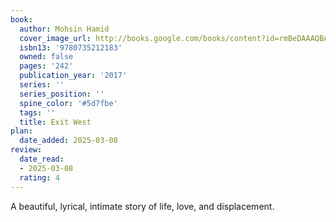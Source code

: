 ```yaml
---
book:
  author: Mohsin Hamid
  cover_image_url: http://books.google.com/books/content?id=rmBeDAAAQBAJ&printsec=frontcover&img=1&zoom=1&edge=curl&source=gbs_api
  isbn13: '9780735212183'
  owned: false
  pages: '242'
  publication_year: '2017'
  series: ''
  series_position: ''
  spine_color: '#5d7fbe'
  tags: ''
  title: Exit West
plan:
  date_added: 2025-03-08
review:
  date_read:
  - 2025-03-08
  rating: 4
---
```

A beautiful, lyrical, intimate story of life, love, and displacement. 
